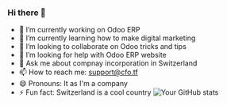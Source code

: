 ### Hi there 👋


- 🔭 I’m currently working on Odoo ERP
- 🌱 I’m currently learning how to make digital marketing
- 👯 I’m looking to collaborate on Odoo tricks and tips
- 🤔 I’m looking for help with Odoo ERP website
- 💬 Ask me about compnay incorporation in Switzerland
- 📫 How to reach me: support@cfo.tf
- 😄 Pronouns: It as I'm a company
- ⚡ Fun fact: Switzerland is a cool country
![Your GitHub stats](https://github-readme-stats.vercel.app/api?username=Dustcloudman&show_icons=true&theme=tokyonight)

